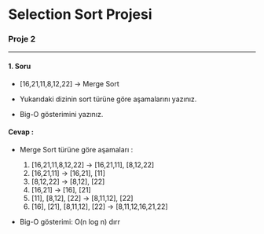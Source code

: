 # Selection Sort Projesi

### Proje 2

---

#### 1. Soru

- [16,21,11,8,12,22] -> Merge Sort

- Yukarıdaki dizinin sort türüne göre aşamalarını yazınız.
- Big-O gösterimini yazınız.

#### Cevap :

- Merge Sort türüne göre aşamaları :

  1. [16,21,11,8,12,22] -> [16,21,11], [8,12,22]
  2. [16,21,11] -> [16,21], [11]
  3. [8,12,22] -> [8,12], [22]
  4. [16,21] -> [16], [21]
  5. [11], [8,12], [22] -> [8,11,12], [22]
  6. [16], [21], [8,11,12], [22] -> [8,11,12,16,21,22]

- Big-O gösterimi: O(n log n) dırr
